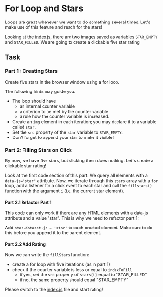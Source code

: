 # For Loop and Stars

Loops are great whenever we want to do something several times. Let's make use of this feature and reach for the stars!

Looking at the [index.js](./js/index.js), there are two images saved as variables `STAR_EMPTY` and `STAR_FILLED`. We are going to create a clickable five star rating!

## Task

### Part 1 : Creating Stars

Create five stars in the browser window using a for loop.

The following hints may guide you:

- The loop should have
  - an internal counter variable
  - a criterion to be met by the counter variable
  - a rule how the counter variable is increased.
- Create an `img` element in each iteration; you may declare it to a variable called `star`.
- Set the `src` property of the `star` variable to `STAR_EMPTY`.
- Don't forget to append your star to make it visible!

### Part 2: Filling Stars on Click

By now, we have five stars, but clicking them does nothing. Let's create a clickable star rating!

Look at the first code section of this part: We query all elements with a `data-js="star"` attribute. Now, we iterate through this `stars` array with a `for` loop, add a listener for a click event to each star and call the `fillstars()` function with the argument `i` (i.e. the current star element).

#### Part 2.1 Refactor Part 1

This code can only work if there are any HTML elements with a data-js attribute and a value "star". This is why we need to refactor part 1:

Add `star.dataset.js = 'star'` to each created element. Make sure to do this before you append it to the parent element.

#### Part 2.2 Add Rating

Now we can write the `fillStars` function:

- create a for loop with five iterations (as in part 1)
- check if the counter variable is less or equal to `indexToFill`
  - if yes, set the `src` property of `stars[i]` equal to "STAR_FILLED"
  - if no, the same property should equal "STAR_EMPTY"

Please switch to the [index.js](./js/index.js) file and start rating!
